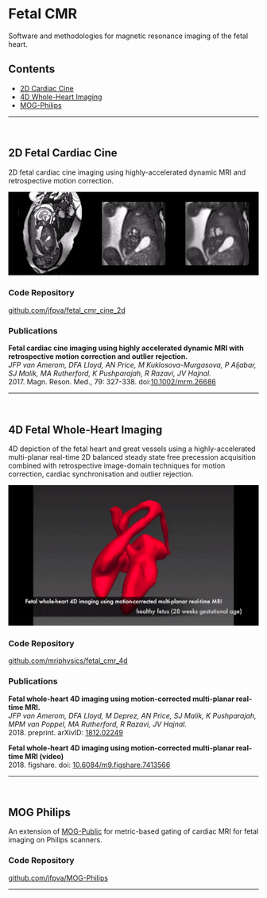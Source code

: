 # Fetal CMR

Software and methodologies for magnetic resonance imaging of the fetal heart.

## Contents

* [2D Cardiac Cine](#2d)
* [4D Whole-Heart Imaging](#4d)
* [MOG-Philips](#mog_philips)

---

<br>

 <a name="2d"></a>

## 2D Fetal Cardiac Cine

2D fetal cardiac cine imaging using highly-accelerated dynamic MRI and retrospective motion correction.

<img src="images/fetalcmr_mrm26686_sup_video_1c.gif">

### Code Repository

[github.com/jfpva/fetal_cmr_cine_2d](https://github.com/jfpva/fetal_cmr_cine_2d#readme)

### Publications

**Fetal cardiac cine imaging using highly accelerated dynamic MRI with retrospective motion correction and outlier rejection.**  
*JFP van Amerom, DFA Lloyd, AN Price, M Kuklosova-Murgasova, P Aljabar, SJ Malik, MA Rutherford, K Pushparajah, R Razavi, JV Hajnal.*  
2017. Magn. Reson. Med., 79: 327-338. doi:[10.1002/mrm.26686](https://doi.org/10.1002/mrm.26686)

---

<br>

<a name="4d"></a>

## 4D Fetal Whole-Heart Imaging

4D depiction of the fetal heart and great vessels using a highly-accelerated multi-planar real-time 2D balanced steady state free precession acquisition combined with retrospective image-domain techniques for motion correction, cardiac synchronisation and outlier rejection. 

<img src="images/fetalcmr_mrm1819633_sup_video_2.gif">

### Code Repository

[github.com/mriphysics/fetal_cmr_4d](https://github.com/mriphysics/fetal_cmr_4d#readme)

### Publications

**Fetal whole-heart 4D imaging using motion-corrected multi-planar real-time MRI.**  
*JFP van Amerom, DFA Lloyd, M Deprez, AN Price, SJ Malik, K Pushparajah, MPM van Poppel, MA Rutherford, R Razavi, JV Hajnal.*   
2018. preprint. arXivID: [1812.02249](https://arxiv.org/abs/1812.02249)

**Fetal whole-heart 4D imaging using motion-corrected multi-planar real-time MRI (video)**  
2018. figshare. doi: [10.6084/m9.figshare.7413566](https://doi.org/10.6084/m9.figshare.7413566)


---

<br>

<a name="mog_philips"></a>

## MOG Philips

An extension of [MOG-Public](https://github.com/MetricOptimizedGating/MOG-Public) for metric-based gating of cardiac MRI for fetal imaging on Philips scanners.

### Code Repository

[github.com/jfpva/MOG-Philips](https://github.com/jfpva/MOG-Philips#readme)

---
